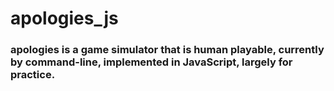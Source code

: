 # apologies_js

### apologies is a game simulator that is human playable, currently by command-line, implemented in JavaScript, largely for practice.
